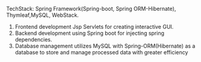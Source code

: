  TechStack: Spring Framework(Spring-boot, Spring ORM-Hibernate), Thymleaf,MySQL, WebStack.
 1. Frontend development Jsp Servlets for creating interactive GUI.
 2. Backend development using Spring boot for injecting spring dependencies.
 3. Database management utilizes MySQL with Spring-ORM(Hibernate) as a database to store and
 manage processed data with greater efficiency




